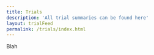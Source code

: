 ```yaml
---
title: Trials
description: 'All trial summaries can be found here'
layout: trialFeed
permalink: /trials/index.html
---
```

Blah